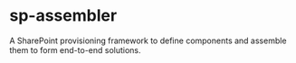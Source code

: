 # sp-assembler
A SharePoint provisioning framework to define components and assemble them to form end-to-end solutions.
